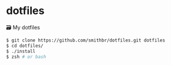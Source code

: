 # dotfiles
🗃 My dotfiles

```bash
$ git clone https://github.com/smithbr/dotfiles.git dotfiles
$ cd dotfiles/
$ ./install
$ zsh # or bash
```
